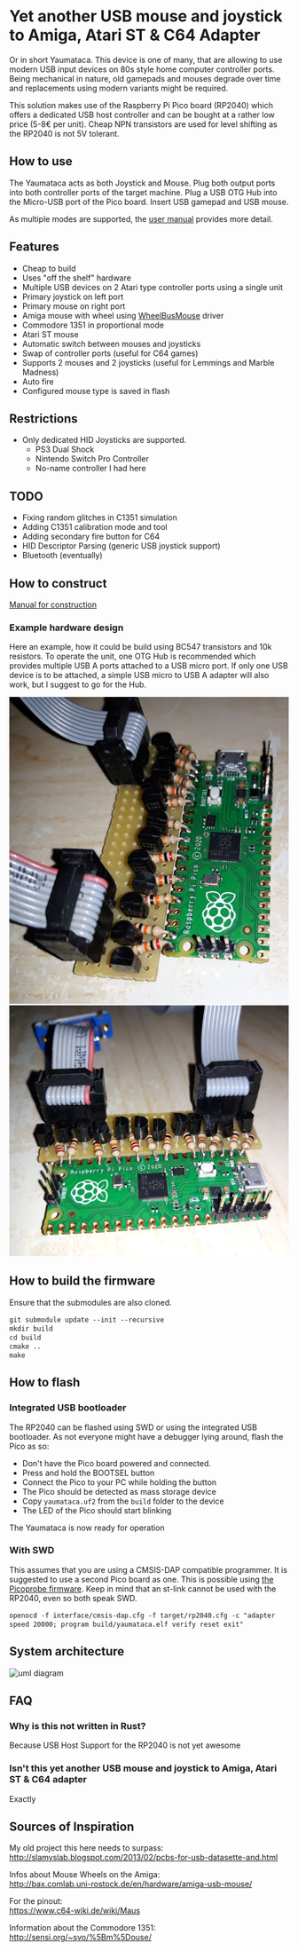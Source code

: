 # Yet another USB mouse and joystick to Amiga, Atari ST &amp; C64 Adapter

Or in short Yaumataca. This device is one of many, that are allowing to use modern USB input devices
on 80s style home computer controller ports. Being mechanical in nature, old gamepads and mouses
degrade over time and replacements using modern variants might be required.

This solution makes use of the Raspberry Pi Pico board (RP2040) which offers a dedicated USB host controller
and can be bought at a rather low price (5-8€ per unit).
Cheap NPN transistors are used for level shifting as the RP2040 is not 5V tolerant.

## How to use

The Yaumataca acts as both Joystick and Mouse. Plug both output ports into both controller ports of the target machine.
Plug a USB OTG Hub into the Micro-USB port of the Pico board. Insert USB gamepad and USB mouse.

As multiple modes are supported, the [user manual](doc/user_manual.md) provides more detail.

## Features
* Cheap to build
* Uses "off the shelf" hardware
* Multiple USB devices on 2 Atari type controller ports using a single unit
* Primary joystick on left port
* Primary mouse on right port
* Amiga mouse with wheel using [WheelBusMouse](http://aminet.net/package/util/mouse/WheelBusMouse) driver
* Commodore 1351 in proportional mode
* Atari ST mouse
* Automatic switch between mouses and joysticks
* Swap of controller ports (useful for C64 games)
* Supports 2 mouses and 2 joysticks (useful for Lemmings and Marble Madness)
* Auto fire
* Configured mouse type is saved in flash

## Restrictions
* Only dedicated HID Joysticks are supported.
	* PS3 Dual Shock
	* Nintendo Switch Pro Controller
	* No-name controller I had here

## TODO
* Fixing random glitches in C1351 simulation
* Adding C1351 calibration mode and tool
* Adding secondary fire button for C64
* HID Descriptor Parsing (generic USB joystick support)
* Bluetooth (eventually)

## How to construct

[Manual for construction](doc/construction.md)

### Example hardware design

Here an example, how it could be build using BC547 transistors and 10k resistors.
To operate the unit, one OTG Hub is recommended which provides multiple USB A ports attached to a USB micro port.
If only one USB device is to be attached, a simple USB micro to USB A adapter will also work, but I suggest to go for the Hub.

![Photo of Yaumataca](doc/20230731_223820.jpg)
![Photo of Yaumataca from other angle](doc/20230731_223837.jpg)


## How to build the firmware

Ensure that the submodules are also cloned.

	git submodule update --init --recursive
	mkdir build
	cd build
	cmake ..
	make

## How to flash

### Integrated USB bootloader

The RP2040 can be flashed using SWD or using the integrated USB bootloader.
As not everyone might have a debugger lying around, flash the Pico as so:

* Don't have the Pico board powered and connected.
* Press and hold the BOOTSEL button
* Connect the Pico to your PC while holding the button
* The Pico should be detected as mass storage device
* Copy `yaumataca.uf2` from the `build` folder to the device
* The LED of the Pico should start blinking

The Yaumataca is now ready for operation

### With SWD

This assumes that you are using a CMSIS-DAP compatible programmer. It is suggested to use a second Pico board as one. This is possible using [the Picoprobe firmware](https://github.com/raspberrypi/picoprobe/releases).
Keep in mind that an st-link cannot be used with the RP2040, even so both speak SWD.

	openocd -f interface/cmsis-dap.cfg -f target/rp2040.cfg -c "adapter speed 20000; program build/yaumataca.elf verify reset exit"

## System architecture

![uml diagram](http://www.plantuml.com/plantuml/proxy?cache=no&src=https://raw.githubusercontent.com/Slamy/Yaumataca/develop/doc/pipeline.plantuml)

## FAQ

### Why is this not written in Rust?

Because USB Host Support for the RP2040 is not yet awesome

### Isn't this yet another USB mouse and joystick to Amiga, Atari ST & C64 adapter

Exactly

## Sources of Inspiration

My old project this here needs to surpass:<br>
http://slamyslab.blogspot.com/2013/02/pcbs-for-usb-datasette-and.html

Infos about Mouse Wheels on the Amiga:<br>
http://bax.comlab.uni-rostock.de/en/hardware/amiga-usb-mouse/

For the pinout:<br>
https://www.c64-wiki.de/wiki/Maus

Information about the Commodore 1351:<br>
http://sensi.org/~svo/%5Bm%5Douse/


